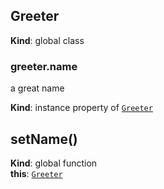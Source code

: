 <a name="Greeter"></a>

## Greeter
**Kind**: global class  
<a name="Greeter+name"></a>

### greeter.name
a great name

**Kind**: instance property of <code>[Greeter](#Greeter)</code>  
<a name="setName"></a>

## setName()
**Kind**: global function  
**this**: <code>[Greeter](#Greeter)</code>  
